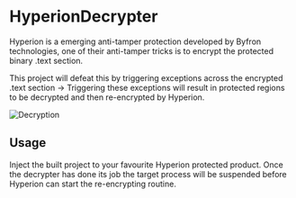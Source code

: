 # HyperionDecrypter

Hyperion is a emerging anti-tamper protection developed by Byfron technologies, one of their anti-tamper tricks is to encrypt the protected binary .text section.

This project will defeat this by triggering exceptions across the encrypted .text section -> Triggering these exceptions will result in protected regions to be decrypted and then re-encrypted by Hyperion.

![Decryption](https://i.imgur.com/STCdMVw.png)

## Usage

Inject the built project to your favourite Hyperion protected product. Once the decrypter has done its job the target process will be suspended before Hyperion can start the re-encrypting routine.
